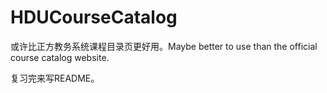 # HDUCourseCatalog
 或许比正方教务系统课程目录页更好用。Maybe better to use than the official course catalog website.

复习完来写README。